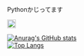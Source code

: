 Pythonかじってます  

  <a href="http://twitter.com/_0kq_">
    <img height="20" src="https://img.shields.io/twitter/follow/_0kq_?label=Twitter&logo=twitter&style=flat" />
  </a>
  
[![Anurag's GitHub stats](https://github-readme-stats.vercel.app/api?username=0kq-github&theme=tokyonight&count_private=true&show_icons=true)](https://github.com/anuraghazra/github-readme-stats)  
[![Top Langs](https://github-readme-stats.vercel.app/api/top-langs/?username=0kq-github&theme=tokyonight&hide=shell&hide=Batchfile)](https://github.com/anuraghazra/github-readme-stats)
